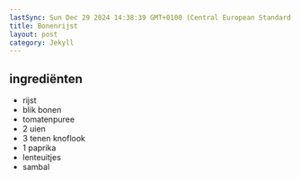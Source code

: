 ```yaml
---
lastSync: Sun Dec 29 2024 14:38:39 GMT+0100 (Central European Standard Time)
title: Bonenrijst
layout: post
category: Jekyll
---
```

## ingrediënten
- rijst
- blik bonen
- tomatenpuree
- 2 uien
- 3 tenen knoflook
- 1 paprika
- lenteuitjes
- sambal
